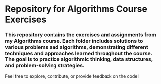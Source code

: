 # Repository for Algorithms Course Exercises

### This repository contains the exercises and assignments from my Algorithms course. Each folder includes solutions to various problems and algorithms, demonstrating different techniques and approaches learned throughout the course. The goal is to practice algorithmic thinking, data structures, and problem-solving strategies.

Feel free to explore, contribute, or provide feedback on the code!


